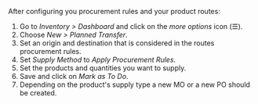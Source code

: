 After configuring you procurement rules and your product routes:

1.  Go to *Inventory \> Dashboard* and click on the *more options* icon
    (☰).
2.  Choose *New \> Planned Transfer*.
3.  Set an origin and destination that is considered in the routes
    procurement rules.
4.  Set *Supply Method* to *Apply Procurement Rules*.
5.  Set the products and quantities you want to supply.
6.  Save and click on *Mark as To Do*.
7.  Depending on the product's supply type a new MO or a new PO should
    be created.

